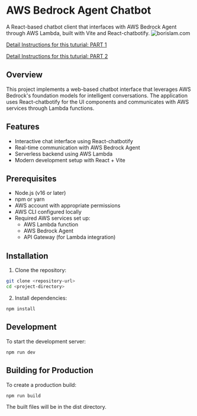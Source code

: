 # AWS Bedrock Agent Chatbot

A React-based chatbot client that interfaces with AWS Bedrock Agent through AWS Lambda, built with Vite and React-chatbotify.
![borislam.com](https://blog.bbsteps.net/blogimg/bedrock-react.jpg)

[Detail Instructions for this tuturial: PART 1](https://www.borislam.com/2025/01/bedrock-rag-pinecone.html)

[Detail Instructions for this tuturial: PART 2](https://www.borislam.com/2025/01/bedrock-react-lambda.html)
## Overview

This project implements a web-based chatbot interface that leverages AWS Bedrock's foundation models for intelligent conversations. The application uses React-chatbotify for the UI components and communicates with AWS services through Lambda functions.

## Features

- Interactive chat interface using React-chatbotify
- Real-time communication with AWS Bedrock Agent
- Serverless backend using AWS Lambda
- Modern development setup with React + Vite

## Prerequisites

- Node.js (v16 or later)
- npm or yarn
- AWS account with appropriate permissions
- AWS CLI configured locally
- Required AWS services set up:
  - AWS Lambda function
  - AWS Bedrock Agent
  - API Gateway (for Lambda integration)

## Installation

1. Clone the repository:
```bash
git clone <repository-url>
cd <project-directory>
```

2. Install dependencies:
```
npm install
```

## Development

To start the development server:
```
npm run dev
```

## Building for Production

To create a production build:
```
npm run build
```
The built files will be in the dist directory.

